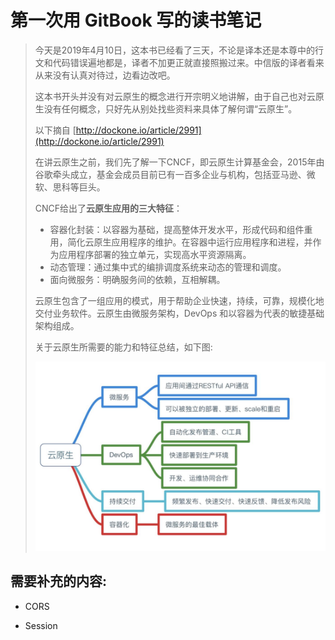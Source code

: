 # 第一次用 GitBook 写的读书笔记

> 今天是2019年4月10日，这本书已经看了三天，不论是译本还是本尊中的行文和代码错误遍地都是，译者不加更正就直接照搬过来。中信版的译者看来从来没有认真对待过，边看边改吧。
>
> 这本书开头并没有对云原生的概念进行开宗明义地讲解，由于自己也对云原生没有任何概念，只好先从别处找些资料来具体了解何谓“云原生”。
>
> 以下摘自 [http://dockone.io/article/2991](http://dockone.io/article/2991)
>
> 在讲云原生之前，我们先了解一下CNCF，即云原生计算基金会，2015年由谷歌牵头成立，基金会成员目前已有一百多企业与机构，包括亚马逊、微软、思科等巨头。
>
> CNCF给出了**云原生应用的三大特征**：
>
> * 容器化封装：以容器为基础，提高整体开发水平，形成代码和组件重用，简化云原生应用程序的维护。在容器中运行应用程序和进程，并作为应用程序部署的独立单元，实现高水平资源隔离。
> * 动态管理：通过集中式的编排调度系统来动态的管理和调度。
> * 面向微服务：明确服务间的依赖，互相解耦。
>
> 云原生包含了一组应用的模式，用于帮助企业快速，持续，可靠，规模化地交付业务软件。云原生由微服务架构，DevOps 和以容器为代表的敏捷基础架构组成。
>
> 关于云原生所需要的能力和特征总结，如下图:
>
> ![](/img/00.云原生所需要的能力和特征.jpg)

## 需要补充的内容:

* CORS

* Session



